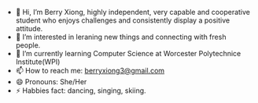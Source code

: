 - 👋 Hi, I’m Berry Xiong, highly independent, very capable and cooperative student who enjoys challenges and consistently display a positive attitude.
- 👀 I’m interested in leraning new things and connecting with fresh people.
- 🌱 I’m currently learning Computer Science at Worcester Polytechnice Institute(WPI)
- 📫 How to reach me: berryxiong3@gmail.com 
- 😄 Pronouns: She/Her
- ⚡ Habbies fact: dancing, singing, skiing.

<!---
QJXberry/QJXberry is a ✨ special ✨ repository because its `README.md` (this file) appears on your GitHub profile.
You can click the Preview link to take a look at your changes.
--->
